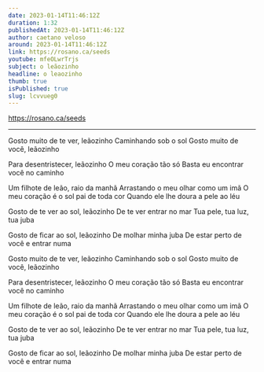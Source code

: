 ```yaml
---
date: 2023-01-14T11:46:12Z
duration: 1:32
publishedAt: 2023-01-14T11:46:12Z
author: caetano veloso
around: 2023-01-14T11:46:12Z
link: https://rosano.ca/seeds
youtube: mfeOLwrTrjs
subject: o leãozinho
headline: o leaozinho
thumb: true
isPublished: true
slug: lcvvueg0
---
```

https://rosano.ca/seeds

---

Gosto muito de te ver, leãozinho
Caminhando sob o sol
Gosto muito de você, leãozinho

Para desentristecer, leãozinho
O meu coração tão só
Basta eu encontrar você no caminho

Um filhote de leão, raio da manhã
Arrastando o meu olhar como um imã
O meu coração é o sol pai de toda cor
Quando ele lhe doura a pele ao léu

Gosto de te ver ao sol, leãozinho
De te ver entrar no mar
Tua pele, tua luz, tua juba

Gosto de ficar ao sol, leãozinho
De molhar minha juba
De estar perto de você e entrar numa

Gosto muito de te ver, leãozinho
Caminhando sob o sol
Gosto muito de você, leãozinho

Para desentristecer, leãozinho
O meu coração tão só
Basta eu encontrar você no caminho

Um filhote de leão, raio da manhã
Arrastando o meu olhar como um imã
O meu coração é o sol pai de toda cor
Quando ele lhe doura a pele ao léu

Gosto de te ver ao sol, leãozinho
De te ver entrar no mar
Tua pele, tua luz, tua juba

Gosto de ficar ao sol, leãozinho
De molhar minha juba
De estar perto de você e entrar numa

